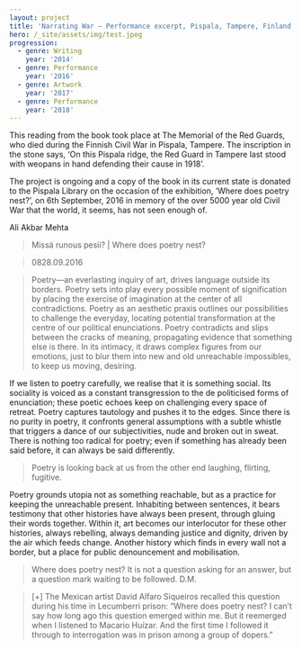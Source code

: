 ```yaml
---
layout: project
title: 'Narrating War — Performance excerpt, Pispala, Tampere, Finland, 2016'
hero: /_site/assets/img/test.jpeg
progression:
  - genre: Writing
    year: '2014'
  - genre: Performance
    year: '2016'
  - genre: Artwork
    year: '2017'
  - genre: Performance
    year: '2018'
---
```


This reading from the book took place at The Memorial of the Red Guards, who died during the Finnish Civil War in Pispala, Tampere. The inscription in the stone says, ‘On this Pispala ridge, the Red Guard in Tampere last stood with weopans in hand defending their cause in 1918’.

The project is ongoing and a copy of the book in its current state is donated to the Pispala Library on the occasion of the exhibition, ‘Where does poetry nest?’, on 6th September, 2016 in memory of the over 5000 year old Civil War that the world, it seems, has not seen enough of.

Ali Akbar Mehta

> Missä runous pesii? | Where does poetry nest?

> 08­28.09.2016

> Poetry—an everlasting inquiry of art, drives language outside its borders. Poetry sets into play every possible moment of signification by placing the exercise of imagination at the center of all contradictions. Poetry as an aesthetic praxis outlines our possibilities to challenge the everyday, locating potential transformation at the centre of our political enunciations. Poetry contradicts and slips between the cracks of meaning, propagating evidence that something else is there. In its intimacy, it draws complex figures from our emotions, just to blur them into new and old unreachable impossibles, to keep us moving, desiring.

If we listen to poetry carefully, we realise that it is something social. Its sociality is voiced as a constant transgression to the de politicised forms of enunciation; these poetic echoes keep on challenging every space of retreat. Poetry captures tautology and pushes it to the edges. Since there is no purity in poetry, it confronts general assumptions with a subtle whistle that triggers a dance of our subjectivities, nude and broken out in sweat. There is nothing too radical for poetry; even if something has already been said before, it can always be said differently.

> Poetry is looking back at us from the other end laughing, flirting, fugitive.

Poetry grounds utopia not as something reachable, but as a practice for keeping the unreachable present. Inhabiting between sentences, it bears testimony that other histories have always been present, through gluing their words together. Within it, art becomes our interlocutor for these other histories, always rebelling, always demanding justice and dignity, driven by the air which feeds change. Another history which finds in every wall not a border, but a place for public denouncement and mobilisation.

> Where does poetry nest? It is not a question asking for an answer, but a question mark waiting to be followed.
> D.M.

> [+] The Mexican artist David Alfaro Siqueiros recalled this question during his time in Lecumberri prison: “Where does poetry nest? I can’t say how long ago this question emerged within me. But it reemerged when I listened to Macario Huízar. And the first time I followed it through to interrogation was in prison among a group of dopers.”
